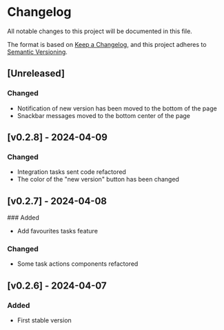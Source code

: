 # Changelog

All notable changes to this project will be documented in this file.

The format is based on [Keep a Changelog](https://keepachangelog.com/en/1.0.0/), and this project adheres to [Semantic Versioning](https://semver.org/spec/v2.0.0.html).

## [Unreleased]

### Changed

- Notification of new version has been moved to the bottom of the page
- Snackbar messages moved to the bottom center of the page

## [v0.2.8] - 2024-04-09

### Changed

- Integration tasks sent code refactored
- The color of the "new version" button has been changed

## [v0.2.7] - 2024-04-08

### Added

- Add favourites tasks feature

### Changed

- Some task actions components refactored

## [v0.2.6] - 2024-04-07

### Added

- First stable version
